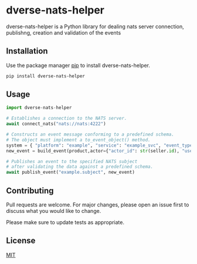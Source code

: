 # dverse-nats-helper

dverse-nats-helper is a Python library for dealing nats server connection, publishng, creation and validation of the events

## Installation

Use the package manager [pip](https://pip.pypa.io/en/stable/) to install dverse-nats-helper.

```bash
pip install dverse-nats-helper
```

## Usage

```python
import dverse-nats-helper

# Establishes a connection to the NATS server.
await connect_nats("nats://nats:4222")

# Constructs an event message conforming to a predefined schema.
# The object must implement a to_event_object() method.
system = { "platform": "example", "service": "example_svc", "event_type": "created"},
new_event = build_event(product,actor={"actor_id": str(seller.id), "username": seller.username}, system)

# Publishes an event to the specified NATS subject
# after validating the data against a predefined schema.
await publish_event("example.subject", new_event)

```

## Contributing

Pull requests are welcome. For major changes, please open an issue first
to discuss what you would like to change.

Please make sure to update tests as appropriate.

## License

[MIT](https://choosealicense.com/licenses/mit/)
